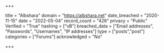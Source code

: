 +++

title = "Albshara"
domain = "https://albshara.net"
date_breached = "2020-11-15"
date = "2022-05-04"
record_count = "426"
privacy = "Public"
Verified = "True"
hashing = ["vB"]
breached_data = ["Email addresses", "Passwords", "Usernames", "IP addresses"]
type = ["posts","post"]
categories = ["Forums"]
acknowledged = "No"


+++




